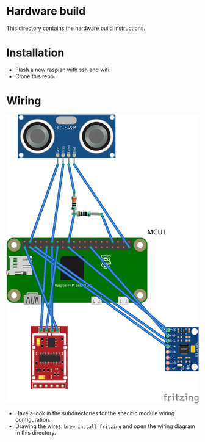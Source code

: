 # Hardware build
This directory contains the hardware build instructions.

# Installation
+ Flash a new raspian with ssh and wifi.
+ Clone this repo.

# Wiring
![Wiring](hangboard_wiring.png)
+ Have a look in the subdirectories for the specific module wiring configuration.
+ Drawing the wires: ```brew install fritzing``` and open the wiring diagram in this directory.